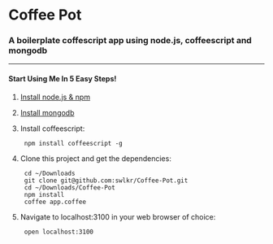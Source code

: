 Coffee Pot
====================

### A boilerplate coffescript app using node.js, coffeescript and mongodb
____________________

#### Start Using Me In 5 Easy Steps!

1. [Install node.js & npm](https://gist.github.com/579814)
2. [Install mongodb](http://shiftcommathree.com/articles/how-to-install-mongodb-on-os-x)
3. Install coffeescript:  

		npm install coffeescript -g
				
4. Clone this project and get the dependencies:  

		cd ~/Downloads
		git clone git@github.com:swlkr/Coffee-Pot.git
		cd ~/Downloads/Coffee-Pot
		npm install
		coffee app.coffee
				
5. Navigate to localhost:3100 in your web browser of choice:

		open localhost:3100
		
